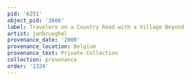 ```yaml
---
pid: '6251'
object_pid: '3666'
label: Travelers on a Country Road with a Village Beyond
artist: janbrueghel
provenance_date: '2000'
provenance_location: Belgium
provenance_text: Private Collection
collection: provenance
order: '1324'
---
```

